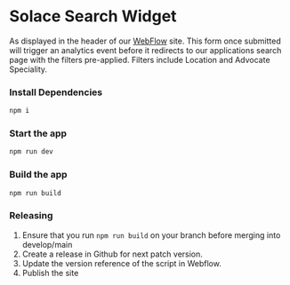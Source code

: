 # Solace Search Widget

As displayed in the header of our [WebFlow](https://www.solace.health/) site. This form once submitted will trigger an analytics event before it redirects to our applications search page with the filters pre-applied. Filters include Location and Advocate Speciality.

### Install Dependencies

```bash
npm i
```

### Start the app

```bash
npm run dev
```

### Build the app

```bash
npm run build
```

### Releasing
1. Ensure that you run `npm run build` on your branch before merging into develop/main
2. Create a release in Github for next patch version.
3. Update the version reference of the script in Webflow.
4. Publish the site
